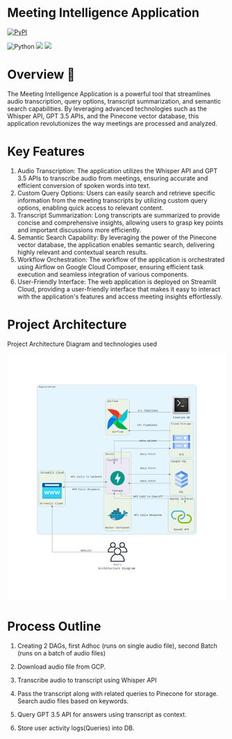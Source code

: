 # Meeting Intelligence Application



[![PyPI](https://img.shields.io/pypi/pyversions/locust.svg)](https://pypi.org/project/locust/)

![Python](https://img.shields.io/badge/python-3670A0?style=for-the-badge&logo=python&logoColor=ffdd54)
![](https://img.shields.io/badge/Google_Cloud-4285F4?style=for-the-badge&logo=google-cloud&logoColor=white)
![](https://img.shields.io/badge/Streamlit-FF4B4B?style=for-the-badge&logo=Streamlit&logoColor=white)

# Overview 📝

The Meeting Intelligence Application is a powerful tool that streamlines audio transcription, query options, transcript summarization, and semantic search capabilities. By leveraging advanced technologies such as the Whisper API, GPT 3.5 APIs, and the Pinecone vector database, this application revolutionizes the way meetings are processed and analyzed.




# Key Features

1. Audio Transcription: The application utilizes the Whisper API and GPT 3.5 APIs to transcribe audio from meetings, ensuring accurate and efficient conversion of spoken words into text.
2. Custom Query Options: Users can easily search and retrieve specific information from the meeting transcripts by utilizing custom query options, enabling quick access to relevant content.   
3. Transcript Summarization: Long transcripts are summarized to provide concise and comprehensive insights, allowing users to grasp key points and important discussions more efficiently.
4. Semantic Search Capability: By leveraging the power of the Pinecone vector database, the application enables semantic search, delivering highly relevant and contextual search results.
5. Workflow Orchestration: The workflow of the application is orchestrated using Airflow on Google Cloud Composer, ensuring efficient task execution and seamless integration of various components.
6. User-Friendly Interface: The web application is deployed on Streamlit Cloud, providing a user-friendly interface that makes it easy to interact with the application's features and access meeting insights effortlessly.

# Project Architecture

Project Architecture Diagram and technologies used

![image](https://github.com/anujkumar98/Meeting-Intelligence-Application/blob/862f2576ca275489f71dbc94ba0f73adaaa7a1f3/Architecture%20Diagram/architecture_diagram.png)

# Process Outline

1. Creating 2 DAGs, first Adhoc (runs on single audio file), second Batch (runs on a batch of audio files)

2. Download audio file from GCP.

3. Transcribe audio to transcript using Whisper API

4. Pass the transcript along with related queries to Pinecone for storage. Search audio files based on keywords.

5. Query GPT 3.5 API for answers using transcript as context.

6. Store user activity logs(Queries) into DB.

